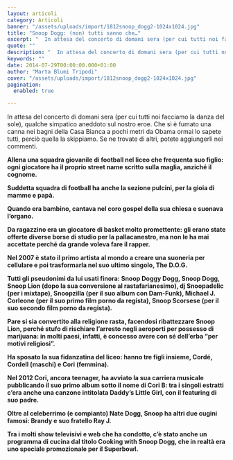 ```yaml
---
layout: articoli
category: Articoli
banner: "/assets/uploads/import/1812snoop_dogg2-1024x1024.jpg"
title: "Snoop Dogg: (non) tutti sanno che…"
excerpt: "  In attesa del concerto di domani sera (per cui tutti noi facciamo la danza del sole), qualche simpatico aneddoto sul nostro eroe. Che si è fumato una canna nei bagni della Casa Bianca a pochi metri da Obama ormai lo sapete tutti, perciò quella la skippiamo. Se ne trovate di altri, potete aggiungerli nei [&hellip"
quote: ""
description: "  In attesa del concerto di domani sera (per cui tutti noi facciamo la danza del sole), qualche simpatico aneddoto sul nostro eroe. Che si è fumato una canna nei bagni della Casa Bianca a pochi metri da Obama ormai lo sapete tutti, perciò quella la skippiamo. Se ne trovate di altri, potete aggiungerli nei [&hellip"
keywords: ""
date: 2014-07-29T00:00:00.000+01:00
author: "Marta Blumi Tripodi"
cover: "/assets/uploads/import/1812snoop_dogg2-1024x1024.jpg"
pagination:
  enabled: true

---
```


In attesa del concerto di domani sera (per cui tutti noi facciamo la danza del sole), qualche simpatico aneddoto sul nostro eroe. Che si è fumato una canna nei bagni della Casa Bianca a pochi metri da Obama ormai lo sapete tutti, perciò quella la skippiamo. Se ne trovate di altri, potete aggiungerli nei commenti.

**Allena una squadra giovanile di football nel liceo che frequenta suo figlio: ogni giocatore ha il proprio street name scritto sulla maglia, anziché il cognome.**

**Suddetta squadra di football ha anche la sezione pulcini, per la gioia di mamme e papà.**

**Quando era bambino, cantava nel coro gospel della sua chiesa e suonava l’organo.**

**Da ragazzino era un giocatore di basket molto promettente: gli erano state offerte diverse borse di studio per la pallacanestro, ma non le ha mai accettate perché da grande voleva fare il rapper.**

**Nel 2007 è stato il primo artista al mondo a creare una suoneria per cellulare e poi trasformarla nel suo ultimo singolo, The D.O.G.**

**Tutti gli pseudonimi da lui usati finora: Snoop Doggy Dogg, Snoop Dogg, Snoop Lion (dopo la sua conversione al rastafarianesimo), dj Snoopadelic (per i mixtape), Snoopzilla (per il suo album con Dam-Funk), Michael J. Corleone (per il suo primo film porno da regista), Snoop Scorsese (per il suo secondo film porno da regista).**

**Pare si sia convertito alla religione rasta, facendosi ribattezzare Snoop Lion, perché stufo di rischiare l’arresto negli aeroporti per possesso di marijuana: in molti paesi, infatti, è concesso avere con sé dell’erba “per motivi religiosi”.** 

**Ha sposato la sua fidanzatina del liceo: hanno tre figli insieme, Cordé, Cordell (maschi) e Cori (femmina).**

**Nel 2012 Cori, ancora teenager, ha avviato la sua carriera musicale pubblicando il suo primo album sotto il nome di Cori B: tra i singoli estratti c’era anche una canzone intitolata Daddy’s Little Girl, con il featuring di suo padre.**

**Oltre al celeberrimo (e compianto) Nate Dogg, Snoop ha altri due cugini famosi: Brandy e suo fratello Ray J.**

**Tra i molti show televisivi e web che ha condotto, c’è stato anche un programma di cucina dal titolo Cooking with Snoop Dogg, che in realtà era uno speciale promozionale per il Superbowl.**